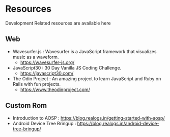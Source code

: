 # Resources
Development Related resources are available here

Web
-----
- Wavesurfer.js : Wavesurfer is a JavaScript framework that visualizes music as a waveform.
  - https://wavesurfer-js.org/
- JavaScript30 : 30 Day Vanilla JS Coding Challenge.
  - https://javascript30.com/
- The Odin Project : An amazing project to learn JavaScript and Ruby on Rails with fun projects.
  - https://www.theodinproject.com/

Custom Rom
-----
- Introduction to AOSP : https://blog.realogs.in/getting-started-with-aosp/
- Android Device Tree Bringup : https://blog.realogs.in/android-device-tree-bringup/

